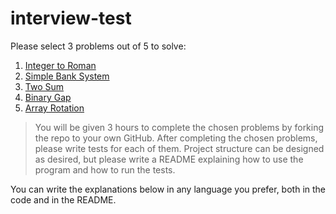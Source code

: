 # interview-test

Please select 3 problems out of 5 to solve:

1. [Integer to Roman](https://github.com/Satang-Technology-Co-Ltd/interview-test/blob/main/1.integer%20to%20roman.md)
2. [Simple Bank System](https://github.com/Satang-Technology-Co-Ltd/interview-test/blob/main/2.%20Simple%20Bank%20System.md)
3. [Two Sum](https://github.com/Satang-Technology-Co-Ltd/interview-test/blob/main/3.%20Two%20Sum.md)
4. [Binary Gap](https://github.com/Satang-Technology-Co-Ltd/interview-test/blob/main/4.Binary%20gap.md)
5. [Array Rotation](https://github.com/Satang-Technology-Co-Ltd/interview-test/blob/main/5.Array%20Rotation.md)

> You will be given 3 hours to complete the chosen problems by forking the repo to your own GitHub.
After completing the chosen problems, please write tests for each of them.
Project structure can be designed as desired, but please write a README explaining how to use the program and how to run the tests.

You can write the explanations below in any language you prefer, both in the code and in the README.
